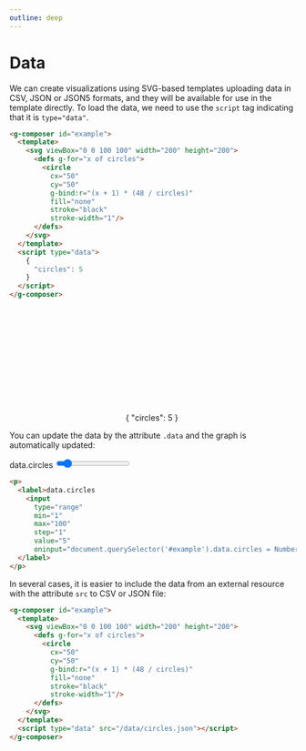 ```yaml
---
outline: deep
---
```


# Data

We can create visualizations using SVG-based templates uploading data in CSV, JSON or JSON5
formats, and they will be available for use in the template directly. To load the data, we need to
use the `script` tag indicating that it is `type="data"`.

```html {15-19}
<g-composer id="example">
  <template>
    <svg viewBox="0 0 100 100" width="200" height="200">
      <defs g-for="x of circles">
        <circle 
          cx="50" 
          cy="50" 
          g-bind:r="(x + 1) * (48 / circles)"
          fill="none" 
          stroke="black" 
          stroke-width="1"/>
      </defs>
    </svg>
  </template>
  <script type="data">
    {
      "circles": 5
    }
  </script>
</g-composer>
```

<g-composer id="example">
  <svg viewBox="0 0 100 100" width="200" height="200">
    <defs g-for="x of circles">
      <circle 
        cx="50" 
        cy="50" 
        g-bind:r="(x + 1) * (48 / circles)"
        fill="none" 
        stroke="black" 
        stroke-width="1"/>
    </defs>
  </svg>
  <g-script type="data">
    {
      "circles": 5
    }
  </g-script>
</g-composer>


You can update the data by the attribute `.data` and the graph is automatically updated:

<p>
  <label>data.circles 
    <input 
      type="range"
      min="0"
      max="50"
      step="1"
      value="5"
      oninput="document.querySelector('#example').data.circles = Number(this.value)">
  </label>
</p>


```html
<p>
  <label>data.circles
    <input
      type="range"
      min="1"
      max="100"
      step="1"
      value="5"
      oninput="document.querySelector('#example').data.circles = Number(this.value)">
  </label>
</p>
```

In several cases, it is easier to include the data from an external resource with the attribute 
`src` to CSV or JSON file:

```html {15}
<g-composer id="example">
  <template>
    <svg viewBox="0 0 100 100" width="200" height="200">
      <defs g-for="x of circles">
        <circle
          cx="50"
          cy="50"
          g-bind:r="(x + 1) * (48 / circles)"
          fill="none"
          stroke="black"
          stroke-width="1"/>
      </defs>
    </svg>
  </template>
  <script type="data" src="/data/circles.json"></script>
</g-composer>
```
